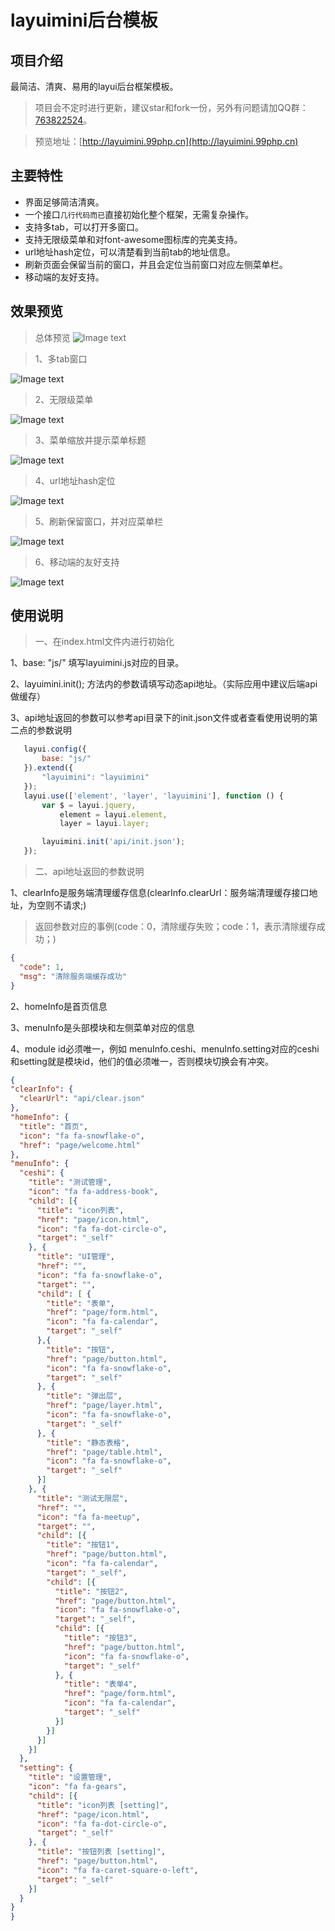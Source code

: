layuimini后台模板
===============
## 项目介绍
最简洁、清爽、易用的layui后台框架模板。

> 项目会不定时进行更新，建议star和fork一份，另外有问题请加QQ群：[763822524](https://jq.qq.com/?_wv=1027&k=5JRGVfe)。

> 预览地址：[http://layuimini.99php.cn](http://layuimini.99php.cn)

## 主要特性
* 界面足够简洁清爽。
* 一个接口`几行代码而已`直接初始化整个框架，无需复杂操作。
* 支持多tab，可以打开多窗口。
* 支持无限级菜单和对font-awesome图标库的完美支持。
* url地址hash定位，可以清楚看到当前tab的地址信息。
* 刷新页面会保留当前的窗口，并且会定位当前窗口对应左侧菜单栏。
* 移动端的友好支持。


## 效果预览
> 总体预览
![Image text](https://files.gitee.com/group1/M00/08/1B/PaAvDF0HLAGAdCe_AAHJ-SJxbfY063.png)

> 1、多tab窗口

![Image text](https://files.gitee.com/group1/M00/08/1B/PaAvDF0HLA-AJlbyAAE1O4Phvsk064.png)
> 2、无限级菜单

![Image text](https://files.gitee.com/group1/M00/08/1B/PaAvDF0HLX6AYWMPAAHzSi_1tD0963.png)
> 3、菜单缩放并提示菜单标题

![Image text](https://files.gitee.com/group1/M00/08/1B/PaAvDF0HLCqAGGizAAHu_4gyQug790.png)
> 4、url地址hash定位

![Image text](https://files.gitee.com/group1/M00/08/13/PaAvDF0C-jqAPJ1dAAE32WAJ290421.png)
> 5、刷新保留窗口，并对应菜单栏

![Image text](https://files.gitee.com/group1/M00/08/1B/PaAvDF0HLCOAZCrkAAHWtRZZWSI386.png)
> 6、移动端的友好支持

![Image text](https://files.gitee.com/group1/M00/08/1B/PaAvDF0HLByAW8hJAACwEN4EWk8201.png)



## 使用说明

> 一、在index.html文件内进行初始化

1、base: "js/"  填写layuimini.js对应的目录。

2、layuimini.init();  方法内的参数请填写动态api地址。（实际应用中建议后端api做缓存）

3、api地址返回的参数可以参考api目录下的init.json文件或者查看使用说明的第二点的参数说明

 ``` js
    layui.config({
        base: "js/"
    }).extend({
        "layuimini": "layuimini"
    });
    layui.use(['element', 'layer', 'layuimini'], function () {
        var $ = layui.jquery,
            element = layui.element,
            layer = layui.layer;

        layuimini.init('api/init.json');
    });
 ```
 
 > 二、api地址返回的参数说明
 
 1、clearInfo是服务端清理缓存信息(clearInfo.clearUrl：服务端清理缓存接口地址，为空则不请求;)
 
 > 返回参数对应的事例(code：0，清除缓存失败；code：1，表示清除缓存成功；)
  ``` json
  {
    "code": 1,
    "msg": "清除服务端缓存成功"
  }
   ```
 
 2、homeInfo是首页信息
 
 3、menuInfo是头部模块和左侧菜单对应的信息
 
 4、module id必须唯一，例如 menuInfo.ceshi、menuInfo.setting对应的ceshi和setting就是模块id，他们的值必须唯一，否则模块切换会有冲突。
 
  ``` json
{
  "clearInfo": {
    "clearUrl": "api/clear.json"
  },
  "homeInfo": {
    "title": "首页",
    "icon": "fa fa-snowflake-o",
    "href": "page/welcome.html"
  },
  "menuInfo": {
    "ceshi": {
      "title": "测试管理",
      "icon": "fa fa-address-book",
      "child": [{
        "title": "icon列表",
        "href": "page/icon.html",
        "icon": "fa fa-dot-circle-o",
        "target": "_self"
      }, {
        "title": "UI管理",
        "href": "",
        "icon": "fa fa-snowflake-o",
        "target": "",
        "child": [ {
          "title": "表单",
          "href": "page/form.html",
          "icon": "fa fa-calendar",
          "target": "_self"
        },{
          "title": "按钮",
          "href": "page/button.html",
          "icon": "fa fa-snowflake-o",
          "target": "_self"
        }, {
          "title": "弹出层",
          "href": "page/layer.html",
          "icon": "fa fa-snowflake-o",
          "target": "_self"
        }, {
          "title": "静态表格",
          "href": "page/table.html",
          "icon": "fa fa-snowflake-o",
          "target": "_self"
        }]
      }, {
        "title": "测试无限层",
        "href": "",
        "icon": "fa fa-meetup",
        "target": "",
        "child": [{
          "title": "按钮1",
          "href": "page/button.html",
          "icon": "fa fa-calendar",
          "target": "_self",
          "child": [{
            "title": "按钮2",
            "href": "page/button.html",
            "icon": "fa fa-snowflake-o",
            "target": "_self",
            "child": [{
              "title": "按钮3",
              "href": "page/button.html",
              "icon": "fa fa-snowflake-o",
              "target": "_self"
            }, {
              "title": "表单4",
              "href": "page/form.html",
              "icon": "fa fa-calendar",
              "target": "_self"
            }]
          }]
        }]
      }]
    },
    "setting": {
      "title": "设置管理",
      "icon": "fa fa-gears",
      "child": [{
        "title": "icon列表 [setting]",
        "href": "page/icon.html",
        "icon": "fa fa-dot-circle-o",
        "target": "_self"
      }, {
        "title": "按钮列表 [setting]",
        "href": "page/button.html",
        "icon": "fa fa-caret-square-o-left",
        "target": "_self"
      }]
    }
  }
}
  ```
